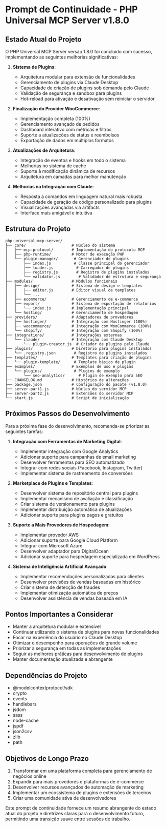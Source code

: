 # Prompt de Continuidade - PHP Universal MCP Server v1.8.0

## Estado Atual do Projeto

O PHP Universal MCP Server versão 1.8.0 foi concluído com sucesso, implementando as seguintes melhorias significativas:

1. **Sistema de Plugins**:
   - Arquitetura modular para extensão de funcionalidades
   - Gerenciamento de plugins via Claude Desktop
   - Capacidade de criação de plugins sob demanda pelo Claude
   - Validação de segurança e sandbox para plugins
   - Hot-reload para ativação e desativação sem reiniciar o servidor

2. **Finalização do Provider WooCommerce**:
   - Implementação completa (100%)
   - Gerenciamento avançado de pedidos
   - Dashboard interativo com métricas e filtros
   - Suporte a atualizações de status e reembolsos
   - Exportação de dados em múltiplos formatos

3. **Atualizações de Arquitetura**:
   - Integração de eventos e hooks em todo o sistema
   - Melhorias no sistema de cache
   - Suporte à modificação dinâmica de recursos
   - Arquitetura em camadas para melhor manutenção

4. **Melhorias na Integração com Claude**:
   - Resposta a comandos em linguagem natural mais robusta
   - Capacidade de geração de código personalizado para plugins
   - Visualizações avançadas via artifacts
   - Interface mais amigável e intuitiva

## Estrutura do Projeto

```
php-universal-mcp-server/
├── core/                    # Núcleo do sistema
│   ├── mcp-protocol/        # Implementação do protocolo MCP
│   ├── php-runtime/         # Motor de execução PHP
│   └── plugin-manager/       # Gerenciador de plugins
│       ├── index.js          # Classe principal do gerenciador
│       ├── loader.js          # Carregador de plugins
│       ├── registry.js        # Registro de plugins instalados
│       └── validator.js        # Validador de estrutura e segurança
├── modules/                 # Módulos funcionais
│   ├── design/              # Sistema de design e templates
│   │   ├── editor.js        # Editor visual de templates
│   │   └── ...
│   ├── ecommerce/           # Gerenciamento de e-commerce
│   ├── export/              # Sistema de exportação de relatórios
│   │   └── index.js         # Implementação principal
│   └── hosting/             # Gerenciamento de hospedagem
├── providers/               # Adaptadores de provedores
│   ├── hostinger/           # Integração com Hostinger (100%)
│   ├── woocommerce/         # Integração com WooCommerce (100%)
│   └── shopify/             # Integração com Shopify (100%)
├── integrations/            # Integrações externas
│   └── claude/              # Integração com Claude Desktop
│       └── plugin-creator.js  # Criador de plugins pelo Claude
├── plugins/                 # Diretório para plugins instalados
│   └── .registry.json        # Registro de plugins instalados
├── templates/               # Templates para criação de plugins
│   └── plugin-template/      # Template básico de plugin
├── examples/                # Exemplos de uso e plugins
│   └── plugins/              # Plugins de exemplo
│       └── seo-analytics/      # Plugin de exemplo para SEO
├── CHANGELOG.md             # Histórico de alterações
├── package.json             # Configuração do pacote (v1.8.0)
├── server-part1.js          # Núcleo do servidor MCP
├── server-part2.js          # Extensões do servidor MCP
└── start.js                 # Script de inicialização
```

## Próximos Passos do Desenvolvimento

Para a próxima fase do desenvolvimento, recomenda-se priorizar as seguintes tarefas:

1. **Integração com Ferramentas de Marketing Digital**:
   - Implementar integração com Google Analytics
   - Adicionar suporte para campanhas de email marketing
   - Desenvolver ferramentas para SEO automatizado
   - Integrar com redes sociais (Facebook, Instagram, Twitter)
   - Implementar sistema de rastreamento de conversões

2. **Marketplace de Plugins e Templates**:
   - Desenvolver sistema de repositório central para plugins
   - Implementar mecanismo de avaliação e classificação
   - Criar sistema de versionamento para plugins
   - Implementar distribuição automática de atualizações
   - Adicionar suporte para plugins pagos e gratuitos

3. **Suporte a Mais Provedores de Hospedagem**:
   - Implementar provedor AWS
   - Adicionar suporte para Google Cloud Platform
   - Integrar com Microsoft Azure
   - Desenvolver adaptador para DigitalOcean
   - Adicionar suporte para hospedagem especializada em WordPress

4. **Sistema de Inteligência Artificial Avançado**:
   - Implementar recomendações personalizadas para clientes
   - Desenvolver previsões de vendas baseadas em histórico
   - Criar sistema de detecção de fraudes
   - Implementar otimização automática de preços
   - Desenvolver assistência de vendas baseada em IA

## Pontos Importantes a Considerar

- Manter a arquitetura modular e extensível
- Continuar utilizando o sistema de plugins para novas funcionalidades
- Focar na experiência do usuário no Claude Desktop
- Otimizar o desempenho para operações de grande volume
- Priorizar a segurança em todas as implementações
- Seguir as melhores práticas para desenvolvimento de plugins
- Manter documentação atualizada e abrangente

## Dependências do Projeto

- @modelcontextprotocol/sdk
- crypto
- events
- handlebars
- jsdom
- sass
- node-cache
- jspdf
- json2csv
- zlib
- path

## Objetivos de Longo Prazo

1. Transformar em uma plataforma completa para gerenciamento de negócios online
2. Expandir para mais provedores e plataformas de e-commerce
3. Desenvolver recursos avançados de automação de marketing
4. Implementar um ecossistema de plugins e extensões de terceiros
5. Criar uma comunidade ativa de desenvolvedores

Este prompt de continuidade fornece um resumo abrangente do estado atual do projeto e diretrizes claras para o desenvolvimento futuro, permitindo uma transição suave entre sessões de trabalho.